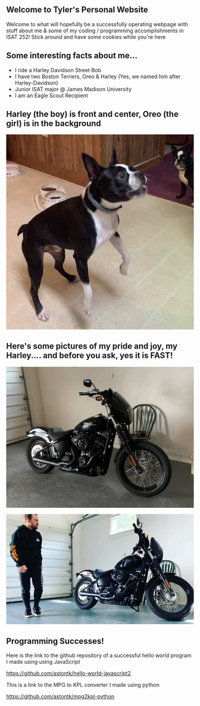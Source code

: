 ## Welcome to Tyler's Personal Website

Welcome to what will hopefully be a successfully operating webpage with stuff about me & some of my coding / programming accomplishments in ISAT 252! Stick around and have some cookies while you're here

## Some interesting facts about me...
- I ride a Harley Davidson Street Bob
- I have two Boston Terriers, Oreo & Harley (Yes, we named him after Harley-Davidson)
- Junior ISAT major @ James Madison University
- I am an Eagle Scout Recipient

## Harley (the boy) is front and center, Oreo (the girl) is in the background

![](IMG_E1667.JPG)

## Here's some pictures of my pride and joy, my Harley.... and before you ask, yes it is FAST!

![](IMG_1534.JPG)

![](DKWO5998.JPG)

## Programming Successes!
Here is the link to the github repository of a successful hello world program I made using using JavaScript

https://github.com/astontk/hello-world-javascript2

This is a link to the MPG to KPL converter I made using python

https://github.com/astontk/mpg2kpl-python

